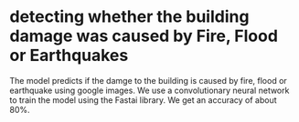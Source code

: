 # detecting whether the building damage was caused by Fire, Flood or Earthquakes
The model predicts if the damge to the building is caused by fire, flood or earthquake using google images. We use a convolutionary neural network to train the model using the Fastai library. We get an accuracy of about 80%.

